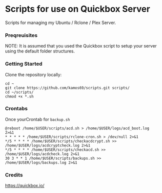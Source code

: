 # Scripts for use on Quickbox Server
Scripts for managing my Ubuntu / Rclone / Plex Server.

### Preqreuisites
NOTE: It is assumed that you used the Quickbox script to setup your server using the default folder structures.

### Getting Started
Clone the repository locally:
```
cd ~
git clone https://github.com/kamos69/scripts.git scripts/
cd ~/scripts/
chmod +x *.sh
```

### Crontabs
Once yourCrontab for `backup.sh`
```
@reboot /home/$USER/scripts/acd.sh > /home/$USER/logs/acd_boot.log 2>&1
* * * * * /home/$USER/scripts/rclone-cron.sh > /dev/null 2>&1
*/5 * * * * /home/$USER/scripts/checkacdcrypt.sh >> /home/$USER/logs/acdcryptcheck.log 2>&1
*/5 * * * * /home/$USER/scripts/checkacd.sh >> /home/$USER/logs/acdcheck.log 2>&1
30 3 * * 1 /home/$USER/scripts/backups.sh >> /home/$USER/logs/backups.log 2>&1
```
### Credits
https://quickbox.io/
